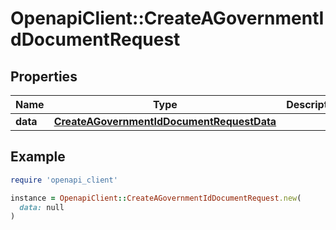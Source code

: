 # OpenapiClient::CreateAGovernmentIdDocumentRequest

## Properties

| Name | Type | Description | Notes |
| ---- | ---- | ----------- | ----- |
| **data** | [**CreateAGovernmentIdDocumentRequestData**](CreateAGovernmentIdDocumentRequestData.md) |  |  |

## Example

```ruby
require 'openapi_client'

instance = OpenapiClient::CreateAGovernmentIdDocumentRequest.new(
  data: null
)
```

